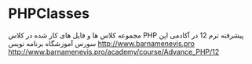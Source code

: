 # PHPClasses
مجموعه کلاس ها و فایل های کار شده در کلاس PHP پیشرفته ترم 12 در آکادمی اپن سورس آموزشگاه برنامه نویس
http://www.barnamenevis.pro
http://www.barnamenevis.pro/academy/course/Advance_PHP/12